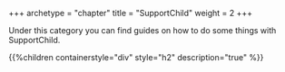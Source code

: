 +++
archetype = "chapter"
title = "SupportChild"
weight = 2
+++

Under this category you can find guides on how to do some things with SupportChild.

{{%children containerstyle="div" style="h2" description="true" %}}